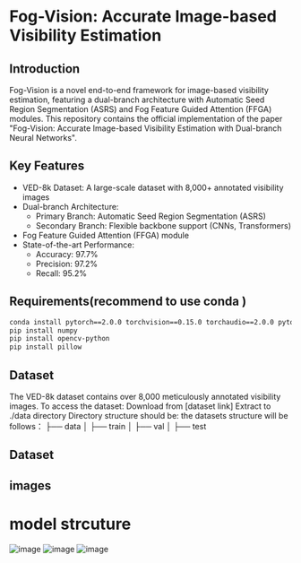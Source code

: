 # Fog-Vision: Accurate Image-based Visibility Estimation

## Introduction
Fog-Vision is a novel end-to-end framework for image-based visibility estimation, featuring a dual-branch architecture with Automatic Seed Region Segmentation (ASRS) and Fog Feature Guided Attention (FFGA) modules. This repository contains the official implementation of the paper "Fog-Vision: Accurate Image-based Visibility Estimation with Dual-branch Neural Networks".

## Key Features
- VED-8k Dataset: A large-scale dataset with 8,000+ annotated visibility images
- Dual-branch Architecture:
  - Primary Branch: Automatic Seed Region Segmentation (ASRS)
  - Secondary Branch: Flexible backbone support (CNNs, Transformers)
- Fog Feature Guided Attention (FFGA) module
- State-of-the-art Performance:
  - Accuracy: 97.7%
  - Precision: 97.2%
  - Recall: 95.2%

## Requirements(recommend to use conda )
```bash
conda install pytorch==2.0.0 torchvision==0.15.0 torchaudio==2.0.0 pytorch-cuda=11.8 -c pytorch -c nvidia
pip install numpy
pip install opencv-python
pip install pillow
```

## Dataset
The VED-8k dataset contains over 8,000 meticulously annotated visibility images. To access the dataset: Download from [dataset link]
Extract to ./data directory
Directory structure should be:
the datasets structure will be follows：
├── data
│   ├── train
│   ├── val
│   ├── test
## Dataset


## images
# model strcuture
![image](https://github.com/user-attachments/assets/05421640-e3ea-4b88-b489-624cd0b4e5c1)
![image](https://github.com/user-attachments/assets/b9f5f945-828e-4080-9858-eceec077a984)
![image](https://github.com/user-attachments/assets/f5ae24d3-10d9-4215-987f-3a02b6336f6c)
